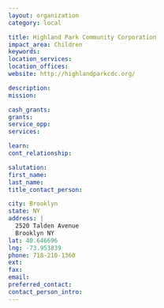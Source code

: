 ```yaml
---
layout: organization
category: local

title: Highland Park Community Corporation
impact_area: Children
keywords: 
location_services: 
location_offices: 
website: http://highlandparkcdc.org/

description: 
mission: 

cash_grants: 
grants: 
service_opp: 
services: 

learn: 
cont_relationship: 

salutation: 
first_name: 
last_name: 
title_contact_person: 

city: Brooklyn
state: NY
address: |
  2520 Talden Avenue  
  Brooklyn NY 
lat: 40.646696
lng: -73.953839
phone: 718-210-1360
ext: 
fax: 
email: 
preferred_contact: 
contact_person_intro: 
---
```

